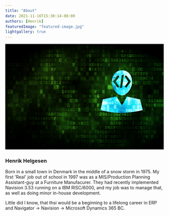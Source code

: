 ```yaml
---
title: "About"
date: 2021-11-16T15:30:14-08:00
authors: [Henrik]
featuredImage: "featured-image.jpg"
lightgallery: true
---
```


![](featured-image.jpg)

### Henrik Helgesen
Born in a small town in Denmark in the middle of a snow storm in 1975. My first 'Real' job out of school in 1997 was as a MIS/Production Planning Assistant-guy at a Furniture Manufacurer. They had recently implemented Navision 3.53 running on a IBM RISC/6000, and my job was to manage that, as well as doing minor in-house development.

Little did I know, that thsi would be a beginning to a lifelong career in ERP and Navigator -> Navision -> Microsoft Dynamics 365 BC.